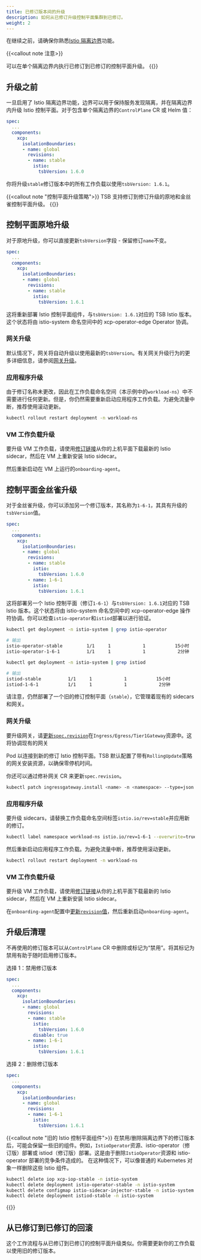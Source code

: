 ```yaml
---
title: 已修订版本间的升级
description: 如何从已修订升级控制平面集群到已修订。
weight: 2
---
```


在继续之前，请确保你熟悉[Istio 隔离边界](../../isolation-boundaries)功能。

{{<callout note 注意>}}

可以在单个隔离边界内执行已修订到已修订的控制平面升级。
{{</callout>}}

## 升级之前

一旦启用了 Istio 隔离边界功能，边界可以用于保持服务发现隔离，并在隔离边界内升级 Istio 控制平面。对于包含单个隔离边界的`ControlPlane` CR 或 Helm 值：

```yaml
spec:
  ...
  components:
    xcp:
      isolationBoundaries:
      - name: global
        revisions:
        - name: stable
          istio:
            tsbVersion: 1.6.0
```

你将升级`stable`修订版本中的所有工作负载以使用`tsbVersion: 1.6.1`。

{{<callout note "控制平面升级策略">}}
TSB 支持修订到修订升级的原地和金丝雀控制平面升级。
{{</callout>}}

## 控制平面原地升级

对于原地升级，你可以直接更新`tsbVersion`字段 - 保留修订`name`不变。

```yaml
spec:
  ...
  components:
    xcp:
      isolationBoundaries:
      - name: global
        revisions:
        - name: stable
          istio:
            tsbVersion: 1.6.1
```

这将重新部署 Istio 控制平面组件，与`tsbVersion: 1.6.1`对应的 TSB Istio 版本。这个状态将由 istio-system 命名空间中的 xcp-operator-edge Operator 协调。

### 网关升级

默认情况下，网关将自动升级以使用最新的`tsbVersion`。有关网关升级行为的更多详细信息，请参阅[网关升级](./gateway-upgrade)。

### 应用程序升级

由于修订名称未更改，因此在工作负载命名空间（本示例中的`workload-ns`）中不需要进行任何更新。但是，你仍然需要重新启动应用程序工作负载。为避免流量中断，推荐使用滚动更新。

```bash
kubectl rollout restart deployment -n workload-ns
```

### VM 工作负载升级

要升级 VM 工作负载，请使用[修订链接](../../workload_onboarding/guides/setup#installing-istio-sidecar-for-revisioned-istio)从你的上机平面下载最新的 Istio sidecar，然后在 VM 上重新安装 Istio sidecar。

然后重新启动在 VM 上运行的`onboarding-agent`。

## 控制平面金丝雀升级

对于金丝雀升级，你可以添加另一个修订版本，其名称为`1-6-1`，其具有升级的`tsbVersion`值。

```yaml
spec:
  ...
  components:
    xcp:
      isolationBoundaries:
      - name: global
        revisions:
        - name: stable
          istio:
            tsbVersion: 1.6.0
        - name: 1-6-1
          istio:
            tsbVersion: 1.6.1
```

这将部署另一个 Istio 控制平面（修订`1-6-1`）与`tsbVersion: 1.6.1`对应的 TSB Istio 版本。这个状态将由 istio-system 命名空间中的 xcp-operator-edge 操作符协调。你可以检查`istio-operator`和`istiod`部署以进行验证。

```bash
kubectl get deployment -n istio-system | grep istio-operator
```
```bash
# 输出
istio-operator-stable         1/1     1            1           15小时
istio-operator-1-6-1          1/1     1            1            2分钟
```

```bash
kubectl get deployment -n istio-system | grep istiod
```
```bash
# 输出
istiod-stable          1/1     1            1           15小时
istiod-1-6-1           1/1     1            1            2分钟
```

请注意，仍然部署了一个旧的修订控制平面（`stable`），它管理着现有的 sidecars 和网关。

### 网关升级

要升级网关，请[更新`spec.revision`](../../isolation-boundaries#gateway-deployment)在`Ingress/Egress/Tier1Gateway`资源中。这将协调现有的网关

Pod 以连接到新的修订 Istio 控制平面。TSB 默认配置了带有`RollingUpdate`策略的网关安装资源，以确保零停机时间。

你还可以通过修补网关 CR 来更新`spec.revision`。
```bash
kubectl patch ingressgateway.install <name> -n <namespace> --type=json --patch '[{"op": "replace","path": "/spec/revision","value": "1-6-1"}]'; \
```

### 应用程序升级

要升级 sidecars，请替换工作负载命名空间标签`istio.io/rev=stable`并应用新的修订。

```bash
kubectl label namespace workload-ns istio.io/rev=1-6-1 --overwrite=true
```

然后重新启动应用程序工作负载。为避免流量中断，推荐使用滚动更新。
```bash
kubectl rollout restart deployment -n workload-ns
```

### VM 工作负载升级

要升级 VM 工作负载，请使用[修订链接](../../workload_onboarding/guides/setup#installing-istio-sidecar-for-revisioned-istio)从你的上机平面下载最新的 Istio sidecar，然后在 VM 上重新安装 Istio sidecar。

在`onboarding-agent`配置中[更新`revision`值](../../isolation-boundaries#vm-workload-onboarding)，然后重新启动`onboarding-agent`。

## 升级后清理

不再使用的修订版本可以从`ControlPlane` CR 中删除或标记为“禁用”。将其标记为禁用有助于随时启用修订版本。

选择 1：禁用修订版本

```yaml
spec:
  ...
  components:
    xcp:
      isolationBoundaries:
      - name: global
        revisions:
        - name: stable
          istio:
            tsbVersion: 1.6.0
          disable: true
        - name: 1-6-1
          istio:
            tsbVersion: 1.6.1
```

选择 2：删除修订版本

```yaml
spec:
  ...
  components:
    xcp:
      isolationBoundaries:
      - name: global
        revisions:
        - name: 1-6-1
          istio:
            tsbVersion: 1.6.1
```

{{<callout note "旧的 Istio 控制平面组件">}}
在禁用/删除隔离边界下的修订版本后，可能会保留一些旧的组件。例如，`IstioOperator`资源、istio-operator（修订版）部署或 istiod（修订版）部署。这是由于删除`IstioOperator`资源和 istio-operator 部署的竞争条件造成的。
在这种情况下，可以像普通的 Kubernetes 对象一样删除这些 Istio 组件。

```bash
kubectl delete iop xcp-iop-stable -n istio-system
kubectl delete deployment istio-operator-stable -n istio-system
kubectl delete configmap istio-sidecar-injector-stable -n istio-system
kubectl delete deployment istiod-stable -n istio-system
```
{{</callout>}}

## 从已修订到已修订的回滚

这个工作流程与从已修订到已修订的控制平面升级类似。你需要更新你的工作负载以使用旧的修订版本。